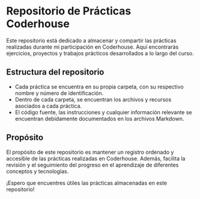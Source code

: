 # Repositorio de Prácticas Coderhouse

Este repositorio está dedicado a almacenar y compartir las prácticas realizadas durante mi participación en Coderhouse. Aquí encontrarás ejercicios, proyectos y trabajos prácticos desarrollados a lo largo del curso.

## Estructura del repositorio

- Cada práctica se encuentra en su propia carpeta, con su respectivo nombre y número de identificación.
- Dentro de cada carpeta, se encuentran los archivos y recursos asociados a cada práctica.
- El código fuente, las instrucciones y cualquier información relevante se encuentran debidamente documentados en los archivos Markdown.

## Propósito

El propósito de este repositorio es mantener un registro ordenado y accesible de las prácticas realizadas en Coderhouse. Además, facilita la revisión y el seguimiento del progreso en el aprendizaje de diferentes conceptos y tecnologías.

¡Espero que encuentres útiles las prácticas almacenadas en este repositorio!
